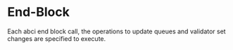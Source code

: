 <!--
order: 4
-->

# End-Block

Each abci end block call, the operations to update queues and validator set
changes are specified to execute.
